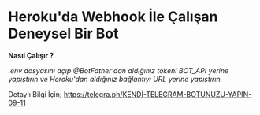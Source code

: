 # **Heroku'da Webhook İle Çalışan Deneysel Bir Bot**

**Nasıl Çalışır ?**

_.env dosyasını açıp @BotFather'dan aldığınız tokeni BOT_API yerine yapıştırın ve Heroku'dan aldığınız bağlantıyı URL yerine yapıştırın._

Detaylı Bilgi İçin; https://telegra.ph/KENDİ-TELEGRAM-BOTUNUZU-YAPIN-09-11
